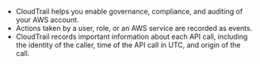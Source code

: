 - CloudTrail helps you enable governance, compliance, and auditing of your AWS account.
- Actions taken by a user, role, or an AWS service are recorded as events.
- CloudTrail records important information about each API call, including the identity of the caller, time of the API call in UTC, and origin of the call.
